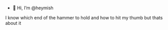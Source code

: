 - 👋 Hi, I’m @heymish

I know which end of the hammer to hold and how to hit my thumb but thats about it

<!---
heymish/heymish is a ✨ special ✨ repository because its `README.md` (this file) appears on your GitHub profile.
You can click the Preview link to take a look at your changes.
--->
